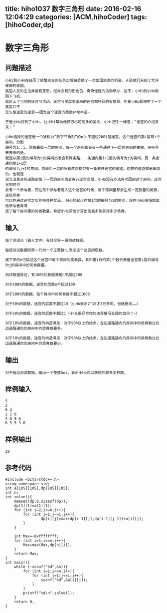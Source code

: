 title: hiho1037 数字三角形
date: 2016-02-16 12:04:29
categories: [ACM,hihoCoder]
tags: [hihoCoder,dp]
---
# 数字三角形

## 问题描述

	小Hi和小Ho在经历了螃蟹先生的任务之后被奖励了一次出国旅游的机会，于是他们来到了大洋彼岸的美国。
	美国人民的生活非常有意思，经常会有形形色色、奇奇怪怪的活动举办，这不，小Hi和小Ho刚刚下飞机，
	就赶上了当地的迷宫节活动。迷宫节里展览出来的迷宫都特别的有意思，但是小Ho却相中了一个其实并不
	怎么像迷宫的迷宫——因为这个迷宫的奖励非常丰富~

	于是小Ho找到了小Hi，让小Hi帮助他获取尽可能多的奖品，小Hi把手一伸道：“迷宫的介绍拿来！”

	小Ho选择的迷宫是一个被称为“数字三角形”的n(n不超过200)层迷宫，这个迷宫的第i层有i个房间，分别
	编号为1..i。除去最后一层的房间，每一个房间都会有一些通往下一层的房间的楼梯，用符号来表示的话，
	就是从第i层的编号为j的房间出发会有两条路，一条通向第i+1层的编号为j的房间，另一条会通向第i+1层
	的编号为j+1的房间，而最后一层的所有房间都只有一条离开迷宫的道路。这样的道路都是单向的，也就是
	说当沿着这些道路前往下一层的房间或者离开迷宫之后，小Ho没有办法再次回到这个房间。迷宫里同时只
	会有一个参与者，而在每个参与者进入这个迷宫的时候，每个房间里都会生成一定数量的奖券，这些奖券
	可以在通过迷宫之后兑换各种奖品。小Ho的起点在第1层的编号为1的房间，现在小Ho悄悄向其他参与者弄清
	楚了每个房间里的奖券数量，希望小Hi帮他计算出他最多能获得多少奖券。

<!--more-->

## 输入

	每个测试点（输入文件）有且仅有一组测试数据。

	每组测试数据的第一行为一个正整数n,表示这个迷宫的层数。

	接下来的n行描述这个迷宫中每个房间的奖券数，其中第i行的第j个数代表着迷宫第i层的编号为j的房间中的奖券数量。

	测试数据保证，有100%的数据满足n不超过100

	对于100%的数据，迷宫的层数n不超过100

	对于100%的数据，每个房间中的奖券数不超过1000

	对于50%的数据，迷宫的层数不超过15（小Ho表示2^15才3万多呢，也就是说……）

	对于10%的数据，迷宫的层数不超过1（小Hi很好奇你的边界情况处理的如何？~）

	对于10%的数据，迷宫的构造满足：对于90%以上的结点，左边道路通向的房间中的奖券数比右边道路通向的房间中的奖券数要多。

	对于10%的数据，迷宫的构造满足：对于90%以上的结点，左边道路通向的房间中的奖券数比右边道路通向的房间中的奖券数要少。

## 输出

	对于每组测试数据，输出一个整数Ans，表示小Ho可以获得的最多奖券数。

## 样例输入

	5
	2
	6 4
	1 2 8
	4 0 9 6
	6 5 5 3 6

## 样例输出

	28

## 参考代码
```objc
#include <bits/stdc++.h>
using namespace std;
int a[105][105],dp[105][105];
int n;
int solve(){
    memset(dp,0,sizeof(dp));
    dp[1][1]=a[1][1];
    for (int i=2;i<=n;i++){
        for (int j=1;j<=i;j++){
                dp[i][j]=max(dp[i-1][j],dp[i-1][j-1])+a[i][j];
        }
    }
    
    int Max=-0xffffffff;
    for (int i=1;i<=n;i++){
        Max=max(Max,dp[n][i]);
    }
    return Max;
}
int main(){
    while (~scanf("%d",&n)){
        for (int i=1;i<=n;i++){
            for (int j=1;j<=i;j++){
                scanf("%d",&a[i][j]);
            }
        }
        printf("%d\n",solve());
    }
    return 0;
}

```
